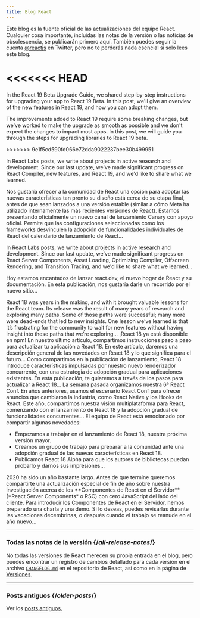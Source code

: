 ```yaml
---
title: Blog React
---
```


<Intro>

Este blog es la fuente oficial de las actualizaciones del equipo React. Cualquier cosa importante, incluidas las notas de la versión o las noticias de obsolescencia, se publicarán primero aquí. También puedes seguir la cuenta [@reactjs](https://twitter.com/reactjs) en Twitter, pero no te perderás nada esencial si solo lees este blog.

</Intro>

<div className="sm:-mx-5 flex flex-col gap-5 mt-12">

<<<<<<< HEAD
<BlogCard title="React Labs: What We've Been Working On – February 2024" date="15 de febrero de 2024" url="/blog/2024/02/15/react-labs-what-we-have-been-working-on-february-2024">
=======
<BlogCard title="React 19 Beta " date="April 25, 2024" url="/blog/2024/04/25/react-19">

In the React 19 Beta Upgrade Guide, we shared step-by-step instructions for upgrading your app to React 19 Beta. In this post, we'll give an overview of the new features in React 19, and how you can adopt them.

</BlogCard>

<BlogCard title="React 19 Beta Upgrade Guide" date="April 25, 2024" url="/blog/2024/04/25/react-19-upgrade-guide">

The improvements added to React 19 require some breaking changes, but we've worked to make the upgrade as smooth as possible and we don't expect the changes to impact most apps. In this post, we will guide you through the steps for upgrading libraries to React 19 beta.

</BlogCard>

<BlogCard title="React Labs: What We've Been Working On – February 2024" date="February 15, 2024" url="/blog/2024/02/15/react-labs-what-we-have-been-working-on-february-2024">
>>>>>>> 9e1f5cd590fd066e72dda9022237bee30b499951

In React Labs posts, we write about projects in active research and development. Since our last update, we've made significant progress on React Compiler, new features, and React 19, and we'd like to share what we learned.

</BlogCard>

<BlogCard title="React Canaries: Habilitar el despliegue incremental de características fuera de Meta" date="3 de mayo de 2023" url="/blog/2023/05/03/react-canaries">

Nos gustaría ofrecer a la comunidad de React una opción para adoptar las nuevas características tan pronto su diseño está cerca de su etapa final, antes de que sean lanzados a una versión estable (similar a cómo Meta ha utilizado internamente las más recientes versiones de React). Estamos presentando oficialmente un nuevo canal de lanzamiento Canary con apoyo oficial. Permite que las configuraciones seleccionadas como los frameworks desvinculen la adopción de funcionalidades individuales de React del calendario de lanzamiento de React...

</BlogCard>

<BlogCard title="React Labs: What We've Been Working On – March 2023" date="22 de marzo de 2023" url="/blog/2023/03/22/react-labs-what-we-have-been-working-on-march-2023">

In React Labs posts, we write about projects in active research and development. Since our last update, we've made significant progress on React Server Components, Asset Loading, Optimizing Compiler, Offscreen Rendering, and Transition Tracing, and we'd like to share what we learned...

</BlogCard>


<BlogCard title="Presentación de react.dev" date="16 de marzo de 2023" url="/blog/2023/03/16/introducing-react-dev">

Hoy estamos encantados de lanzar react.dev, el nuevo hogar de React y su documentación. En esta publicación, nos gustaría darle un recorrido por el nuevo sitio...

</BlogCard>


<BlogCard title="React Labs: What We've Been Working On – June 2022" date="15 de junio de 2022" url="/blog/2022/06/15/react-labs-what-we-have-been-working-on-june-2022">
React 18 was years in the making, and with it brought valuable lessons for the React team. Its release was the result of many years of research and exploring many paths. Some of those paths were successful; many more were dead-ends that led to new insights. One lesson we’ve learned is that it’s frustrating for the community to wait for new features without having insight into these paths that we’re exploring...
</BlogCard>

<BlogCard title="React v18.0" date="29 de marzo de 2022" url="/blog/2022/03/29/react-v18">
¡React 18 ya está disponible en npm! En nuestro último artículo, compartimos instrucciones paso a paso para actualizar tu aplicación a React 18. En este artículo, daremos una descripción general de las novedades en React 18 y lo que significa para el futuro...
</BlogCard>

<BlogCard title="Cómo actualizar a React 18" date="8 de marzo de 2022" url="/blog/2022/03/08/react-18-upgrade-guide">
Como compartimos en la publicación de lanzamiento, React 18 introduce características impulsadas por nuestro nuevo renderizador concurrente, con una estrategia de adopción gradual para aplicaciones existentes. En esta publicación, te guiaremos a través de los pasos para actualizar a React 18...
</BlogCard>

<BlogCard title="Resumen de React Conf 2021" date="17 de diciembre de 2021" url="/blog/2021/12/17/react-conf-2021-recap">
La semana pasada organizamos nuestra 6ª React Conf. En años anteriores, usamos el escenario React Conf para ofrecer anuncios que cambiaron la industria, como React Native y los Hooks de React. Este año, compartimos nuestra visión multiplataforma para React, comenzando con el lanzamiento de React 18 y la adopción gradual de funcionalidades concurrentes...
</BlogCard>

<BlogCard title="El plan para React 18" date="8 de junio de 2021" url="/blog/2021/06/08/the-plan-for-react-18">
El equipo de React está emocionado por compartir algunas novedades:

- Empezamos a trabajar en el lanzamiento de React 18, nuestra próxima versión mayor.
- Creamos un grupo de trabajo para preparar a la comunidad ante una adopción gradual de las nuevas características en React 18.
- Publicamos React 18 Alpha para que los autores de bibliotecas puedan probarlo y darnos sus impresiones...
</BlogCard>

<BlogCard title="Presentación de los componentes de React en el servidor" date="21 de diciembre de 2020" url="/blog/2020/12/21/data-fetching-with-react-server-components">
2020 ha sido un año bastante largo. Antes de que termine queremos compartirte una actualización especial de fin de año sobre nuestra investigación acerca de los **Componentes de React en el Servidor** (*React Server Components* o RSC) con cero JavaScript del lado del cliente. Para introducir los Componentes de React en el Servidor, hemos preparado una charla y una demo. Si lo deseas, puedes revisarlas durante las vacaciones decembrinas, o después cuando el trabajo se reanude en el año nuevo...
</BlogCard>

</div>

---

### Todas las notas de la versión {/*all-release-notes*/}

No todas las versiones de React merecen su propia entrada en el blog, pero puedes encontrar un registro de cambios detallado para cada versión en el archivo [`CHANGELOG.md`](https://github.com/facebook/react/blob/main/CHANGELOG.md) en el repositorio de React, así como en la página de [Versiones](https://github.com/facebook/react/releases).

---

### Posts antiguos {/*older-posts*/}

Ver los [posts antiguos.](https://es.reactjs.org/blog/all.html)

<div className="h-12"></div>
